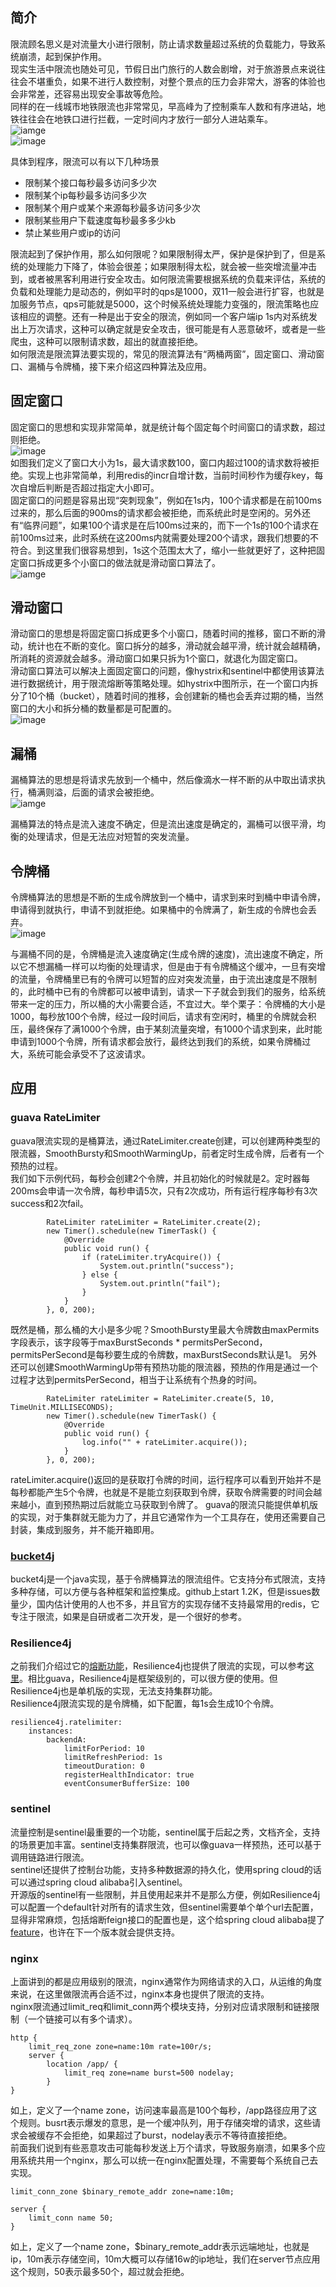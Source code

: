 ## 简介   
限流顾名思义是对流量大小进行限制，防止请求数量超过系统的负载能力，导致系统崩溃，起到保护作用。   
现实生活中限流也随处可见，节假日出门旅行的人数会剧增，对于旅游景点来说往往会不堪重负，如果不进行人数控制，对整个景点的压力会非常大，游客的体验也会非常差，还容易出现安全事故等危险。   
同样的在一线城市地铁限流也非常常见，早高峰为了控制乘车人数和有序进站，地铁往往会在地铁口进行拦截，一定时间内才放行一部分人进站乘车。   
![iamge](https://github.com/jmilktea/jmilktea/blob/master/%E7%AE%97%E6%B3%95/images/%E9%99%90%E6%B5%81-2.png)   
![image](https://github.com/jmilktea/jmilktea/blob/master/%E7%AE%97%E6%B3%95/images/%E9%99%90%E6%B5%81-1.png)   

具体到程序，限流可以有以下几种场景   
- 限制某个接口每秒最多访问多少次  
- 限制某个ip每秒最多访问多少次  
- 限制某个用户或某个来源每秒最多访问多少次  
- 限制某些用户下载速度每秒最多多少kb  
- 禁止某些用户或ip的访问

限流起到了保护作用，那么如何限呢？如果限制得太严，保护是保护到了，但是系统的处理能力下降了，体验会很差；如果限制得太松，就会被一些突增流量冲击到，或者被黑客利用进行安全攻击。如何限流需要根据系统的负载来评估，系统的负载和处理能力是动态的，例如平时的qps是1000，双11一般会进行扩容，也就是加服务节点，qps可能就是5000，这个时候系统处理能力变强的，限流策略也应该相应的调整。还有一种是出于安全的限流，例如同一个客户端ip 1s内对系统发出上万次请求，这种可以确定就是安全攻击，很可能是有人恶意破坏，或者是一些爬虫，这种可以限制请求数，超出的就直接拒绝。   
如何限流是限流算法要实现的，常见的限流算法有“两桶两窗”，固定窗口、滑动窗口、漏桶与令牌桶，接下来介绍这四种算法及应用。   

## 固定窗口  
固定窗口的思想和实现非常简单，就是统计每个固定每个时间窗口的请求数，超过则拒绝。  
![image](https://github.com/jmilktea/jmilktea/blob/master/%E7%AE%97%E6%B3%95/images/%E9%99%90%E6%B5%81-3.png)   
如图我们定义了窗口大小为1s，最大请求数100，窗口内超过100的请求数将被拒绝。实现上也非常简单，利用redis的incr自增计数，当前时间秒作为缓存key，每次自增后判断是否超过指定大小即可。   
固定窗口的问题是容易出现“突刺现象”，例如在1s内，100个请求都是在前100ms过来的，那么后面的900ms的请求都会被拒绝，而系统此时是空闲的。另外还有“临界问题”，如果100个请求是在后100ms过来的，而下一个1s的100个请求在前100ms过来，此时系统在这200ms内就需要处理200个请求，跟我们想要的不符合。到这里我们很容易想到，1s这个范围太大了，缩小一些就更好了，这种把固定窗口拆成更多个小窗口的做法就是滑动窗口算法了。   
![iamge](https://github.com/jmilktea/jmilktea/blob/master/%E7%AE%97%E6%B3%95/images/%E9%99%90%E6%B5%81-7.png)

## 滑动窗口   
滑动窗口的思想是将固定窗口拆成更多个小窗口，随着时间的推移，窗口不断的滑动，统计也在不断的变化。窗口拆分的越多，滑动就会越平滑，统计就会越精确，所消耗的资源就会越多。滑动窗口如果只拆为1个窗口，就退化为固定窗口。   
滑动窗口算法可以解决上面固定窗口的问题，像hystrix和sentinel中都使用该算法进行数据统计，用于限流熔断等策略处理。如hystrix中图所示，在一个窗口内拆分了10个桶（bucket），随着时间的推移，会创建新的桶也会丢弃过期的桶，当然窗口的大小和拆分桶的数量都是可配置的。   
![image](https://github.com/jmilktea/jmilktea/blob/master/%E7%AE%97%E6%B3%95/images/%E9%99%90%E6%B5%81-4.png)  

## 漏桶   
漏桶算法的思想是将请求先放到一个桶中，然后像滴水一样不断的从中取出请求执行，桶满则溢，后面的请求会被拒绝。   
![iamge](https://github.com/jmilktea/jmilktea/blob/master/%E7%AE%97%E6%B3%95/images/%E9%99%90%E6%B5%81-5.png)   

漏桶算法的特点是流入速度不确定，但是流出速度是确定的，漏桶可以很平滑，均衡的处理请求，但是无法应对短暂的突发流量。   

## 令牌桶    
令牌桶算法的思想是不断的生成令牌放到一个桶中，请求到来时到桶中申请令牌，申请得到就执行，申请不到就拒绝。如果桶中的令牌满了，新生成的令牌也会丢弃。   
![image](https://github.com/jmilktea/jmilktea/blob/master/%E7%AE%97%E6%B3%95/images/%E9%99%90%E6%B5%816.png)  

与漏桶不同的是，令牌桶是流入速度确定(生成令牌的速度)，流出速度不确定，所以它不想漏桶一样可以均衡的处理请求，但是由于有令牌桶这个缓冲，一旦有突增的流量，令牌桶里已有的令牌可以短暂的应对突发流量，由于流出速度是不限制的，此时桶中已有的令牌都可以被申请到，请求一下子就会到我们的服务，给系统带来一定的压力，所以桶的大小需要合适，不宜过大。举个栗子：令牌桶的大小是1000，每秒放100个令牌，经过一段时间后，请求有空闲时，桶里的令牌就会积压，最终保存了满1000个令牌，由于某刻流量突增，有1000个请求到来，此时能申请到1000个令牌，所有请求都会放行，最终达到我们的系统，如果令牌桶过大，系统可能会承受不了这波请求。      

## 应用       
### guava RateLimiter   
guava限流实现的是桶算法，通过RateLimiter.create创建，可以创建两种类型的限流器，SmoothBursty和SmoothWarmingUp，前者定时生成令牌，后者有一个预热的过程。  
我们如下示例代码，每秒会创建2个令牌，并且初始化的时候就是2。定时器每200ms会申请一次令牌，每秒申请5次，只有2次成功，所有运行程序每秒有3次success和2次fail。    
```
        RateLimiter rateLimiter = RateLimiter.create(2);
		new Timer().schedule(new TimerTask() {
			@Override
			public void run() {
				if (rateLimiter.tryAcquire()) {
					System.out.println("success");
				} else {
					System.out.println("fail");
				}
			}
		}, 0, 200);
```   
既然是桶，那么桶的大小是多少呢？SmoothBursty里最大令牌数由maxPermits字段表示，该字段等于maxBurstSeconds * permitsPerSecond，permitsPerSecond是每秒要生成的令牌数，maxBurstSeconds默认是1。
另外还可以创建SmoothWarmingUp带有预热功能的限流器，预热的作用是通过一个过程才达到permitsPerSecond，相当于让系统有个热身的时间。  
```
		RateLimiter rateLimiter = RateLimiter.create(5, 10, TimeUnit.MILLISECONDS);
		new Timer().schedule(new TimerTask() {
			@Override
			public void run() {
				log.info("" + rateLimiter.acquire());			
			}
		}, 0, 200);
```
rateLimiter.acquire()返回的是获取打令牌的时间，运行程序可以看到开始并不是每秒都能产生5个令牌，也就是不是能立刻获取到令牌，获取令牌需要的时间会越来越小，直到预热期过后就能立马获取到令牌了。
guava的限流只能提供单机版的实现，对于集群就无能为力了，并且它通常作为一个工具存在，使用还需要自己封装，集成到服务，并不能开箱即用。   

### [bucket4j](https://github.com/vladimir-bukhtoyarov/bucket4j)   
bucket4j是一个java实现，基于令牌桶算法的限流组件。它支持分布式限流，支持多种存储，可以方便与各种框架和监控集成。github上start 1.2K，但是issues数量少，国内估计使用的人也不多，并且官方的实现存储不支持最常用的redis，它专注于限流，如果是自研或者二次开发，是一个很好的参考。   

### Resilience4j   
之前我们介绍过它的[熔断功能](https://github.com/jmilktea/jmilktea/blob/master/%E4%B8%AD%E9%97%B4%E4%BB%B6/%E7%86%94%E6%96%AD/resilience4j.md)，Resilience4j也提供了限流的实现，可以参考[这里](https://resilience4j.readme.io/docs/ratelimiter)。相比guava，Resilience4j是框架级别的，可以很方便的使用。但Resilience4j也是单机版的实现，无法支持集群功能。    
Resilience4j限流实现的是令牌桶，如下配置，每1s会生成10个令牌。
```
resilience4j.ratelimiter:
    instances:
        backendA:
            limitForPeriod: 10
            limitRefreshPeriod: 1s
            timeoutDuration: 0
            registerHealthIndicator: true
            eventConsumerBufferSize: 100
```

### sentinel   
流量控制是sentinel最重要的一个功能，sentinel属于后起之秀，文档齐全，支持的场景更加丰富。sentinel支持集群限流，也可以像guava一样预热，还可以基于调用链路进行限流。  
sentinel还提供了控制台功能，支持多种数据源的持久化，使用spring cloud的话可以通过spring cloud alibaba引入sentinel。   
开源版的sentinel有一些限制，并且使用起来并不是那么方便，例如Resilience4j可以配置一个default针对所有的请求生效，但sentinel需要单个单个url去配置，显得非常麻烦，包括熔断feign接口的配置也是，这个给spring cloud alibaba提了[feature](https://github.com/alibaba/spring-cloud-alibaba/issues/2297)，也许在下一个版本就会提供支持。   

### nginx   
上面讲到的都是应用级别的限流，nginx通常作为网络请求的入口，从运维的角度来说，在这里做限流再合适不过，nginx本身也提供了限流的支持。     
nginx限流通过limit_req和limit_conn两个模块支持，分别对应请求限制和链接限制（一个链接可以有多个请求）。    
```
http {  
    limit_req_zone zone=name:10m rate=100r/s;  
    server {  
        location /app/ {
            limit_req zone=name burst=500 nodelay;
        }
}
```    
如上，定义了一个name zone，访问速率最高是100个每秒，/app路径应用了这个规则。busrt表示爆发的意思，是一个缓冲队列，用于存储突增的请求，这些请求会被缓存不会拒绝，如果超过了burst，nodelay表示不等待直接拒绝。     
前面我们说到有些恶意攻击可能每秒发送上万个请求，导致服务崩溃，如果多个应用系统共用一个nginx，那么可以统一在nginx配置处理，不需要每个系统自己去实现。   
```
limit_conn_zone $binary_remote_addr zone=name:10m;

server {    
    limit_conn name 50;    
}
```
如上，定义了一个name zone，$binary_remote_addr表示远端地址，也就是ip，10m表示存储空间，10m大概可以存储16w的ip地址，我们在server节点应用这个规则，50表示最多50个，超过就会拒绝。   








